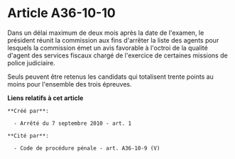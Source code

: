 # Article A36-10-10

Dans un délai maximum de deux mois après la date de l'examen, le président réunit la commission aux fins d'arrêter la liste
des agents pour lesquels la commission émet un avis favorable à l'octroi de la qualité d'agent des services fiscaux chargé de
l'exercice de certaines missions de police judiciaire. 

Seuls peuvent être retenus les candidats qui totalisent trente points au moins pour l'ensemble des trois épreuves.

**Liens relatifs à cet article**

	**Créé par**:

	  - Arrêté du 7 septembre 2010 - art. 1

	**Cité par**:

	  - Code de procédure pénale - art. A36-10-9 (V)
